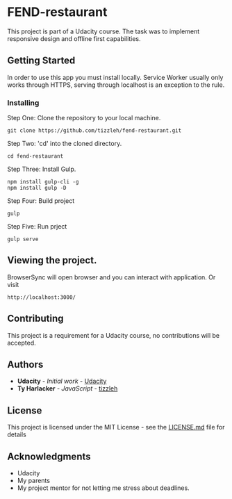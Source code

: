 # FEND-restaurant

This project is part of a Udacity course. The task was to implement responsive design and offline first capabilities.

## Getting Started

In order to use this app you must install locally. Service Worker usually only works through HTTPS, serving through localhost is an exception to the rule.

### Installing

Step One: Clone the repository to your local machine.

```
git clone https://github.com/tizzleh/fend-restaurant.git
```
Step Two: 'cd' into the cloned directory.

```
cd fend-restaurant
```
Step Three: Install Gulp.

```
npm install gulp-cli -g
npm install gulp -D
```
Step Four: Build project

```
gulp
```
Step Five: Run prject

```
gulp serve
```

## Viewing the project.
BrowserSync will open browser and you can interact with application. Or visit
```
http://localhost:3000/
```

## Contributing

This project is a requirement for a Udacity course, no contributions will be accepted.

## Authors

* **Udacity** - *Initial work* - [Udacity](https://github.com/udacity)
* **Ty Harlacker** - *JavaScript* - [tizzleh](https://github.com/tizzleh)

## License

This project is licensed under the MIT License - see the [LICENSE.md](LICENSE.md) file for details

## Acknowledgments

* Udacity
* My parents
* My project mentor for not letting me stress about deadlines.
